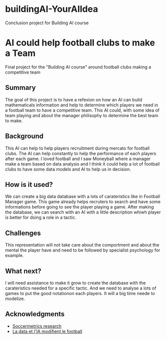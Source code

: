 # buildingAI-YourAIIdea
Conclusion project for Building AI course

<!-- This is the markdown template for the final project of the Building AI course, 
created by Reaktor Innovations and University of Helsinki. 
Copy the template, paste it to your GitHub README and edit! -->

# AI could help football clubs to make a Team

Final project for the "Building AI course" around football clubs making a competitive team

## Summary

The goal of this project is to have a refexion on how an AI can build mathematicals information and help to determine which players we need in a football team to have a competitive team.
This AI could, with some idea of team playing and about the manager philisophy to determine the best team to make.


## Background

This AI can help to help players recruitment during mercato for football clubs. The AI can help constantly to help the performance of each players after each game.
I loved football and I saw Moneyball where a manager make a team based on data analysis and I think it could help a lot of football clubs to have some data models and AI to help us in decision.

## How is it used?

We can create a big data database with a lots of carateristics like in Football Manager game. This game already helps recruters to search and have some informations before going to see the player playing a game.
After making the database, we can search with an AI with a little description whiwh player is better for doing a role in a tactic.

## Challenges

This representation will not take care about the comportment and about the mental the player have and need to be followed by specialist psychology for example.

## What next?

I will need assistance to make it grow to create the database with the carateristics needed for a specific tactic. And we need to analyse a lots of games to put the good notationon each players.
It will a big time neede to modelize.

## Acknowledgments

* [Soccermetrics research](https://www.soccermetrics.net/benefits/database)
* [La data et l'IA modifient le football](https://management-datascience.org/articles/25041/)
